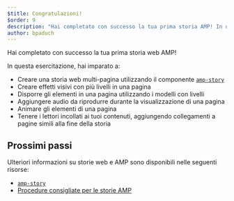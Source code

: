 ```yaml
---
$title: Congratulazioni!
$order: 9
description: "Hai completato con successo la tua prima storia AMP! In questa esercitazione, hai imparato a: Creare una storia multi-pagina utilizzando il componente amp-story"
author: bpaduch
---
```


Hai completato con successo la tua prima storia web AMP!

 In questa esercitazione, hai imparato a:

- Creare una storia web multi-pagina utilizzando il componente [`amp-story`](../../../../documentation/components/reference/amp-story.md)
- Creare effetti visivi con più livelli in una pagina
- Disporre gli elementi in una pagina utilizzando i modelli con livelli
- Aggiungere audio da riprodurre durante la visualizzazione di una pagina
- Animare gli elementi di una pagina
- Tenere i lettori incollati ai tuoi contenuti, aggiungendo collegamenti a pagine simili alla fine della storia

## Prossimi passi

Ulteriori informazioni su storie web e AMP sono disponibili nelle seguenti risorse:

- [`amp-story`](../../../../documentation/components/reference/amp-story.md)
- [Procedure consigliate per le storie AMP](../../../../documentation/guides-and-tutorials/start/create_successful_stories.md)
